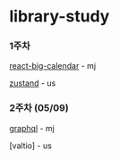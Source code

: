 # library-study


### 1주차

[react-big-calendar](https://mingg123.tistory.com/290) - mj

[zustand](https://www.notion.so/Zustand-d77f8f684c584a9ebd288d3b572c164b) - us


### 2주차 (05/09)

[graphql](https://big-frown-d91.notion.site/graphql-57444410b91d446297c0bd4a6d125ac2?pvs=4) - mj

[valtio] - us
